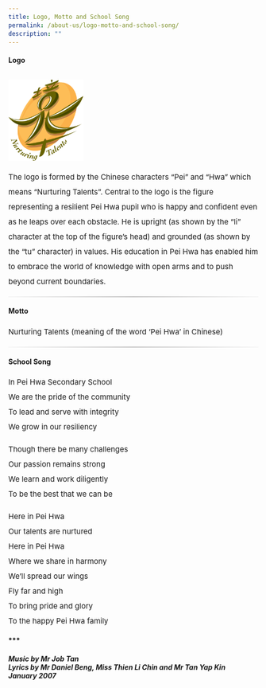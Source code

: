 ```yaml
---
title: Logo, Motto and School Song
permalink: /about-us/logo-motto-and-school-song/
description: ""
---
```

<h4><strong>Logo</strong></h4>
<img style="width:30%; margin-top: 12px; align:left;" src="/images/logo.png" />
<p  style="font-size:15px; line-height:2;margin-top:15px;">The logo is formed by the Chinese characters &ldquo;Pei&rdquo; and &ldquo;Hwa&rdquo; which means &ldquo;Nurturing Talents&rdquo;. Central to the logo is the figure representing a resilient Pei Hwa pupil who is happy and confident even as he leaps over each obstacle. He is upright (as shown by the &ldquo;li&rdquo; character at the top of the figure&rsquo;s head) and grounded (as shown by the &ldquo;tu&rdquo; character) in values. His education in Pei Hwa has enabled him to embrace the world of knowledge with open arms and to push beyond current boundaries.</p>

<hr style="border: 0; height: 1px; background-image: -webkit-linear-gradient(left, #f0f0f0, #8c8b8b, #f0f0f0);
  background-image: -moz-linear-gradient(left, #f0f0f0, #8c8b8b, #f0f0f0);
  background-image: -ms-linear-gradient(left, #f0f0f0, #8c8b8b, #f0f0f0);
  background-image: -o-linear-gradient(left, #f0f0f0, #8c8b8b, #f0f0f0); ">
	
<h4><strong>Motto</strong></h4>
<p  style="font-size:15px; line-height:2;margin-top:15px;">Nurturing Talents (meaning of the word &lsquo;Pei Hwa&rsquo; in Chinese)</p>

<hr style="border: 0; height: 1px; background-image: -webkit-linear-gradient(left, #f0f0f0, #8c8b8b, #f0f0f0);
  background-image: -moz-linear-gradient(left, #f0f0f0, #8c8b8b, #f0f0f0);
  background-image: -ms-linear-gradient(left, #f0f0f0, #8c8b8b, #f0f0f0);
  background-image: -o-linear-gradient(left, #f0f0f0, #8c8b8b, #f0f0f0); ">

<h4><strong>School Song</strong></h4>
<p  style="font-size:15px; line-height:2;margin-top:15px;">In Pei Hwa Secondary School<br>We are the pride of the community<br>To lead and serve with integrity<br>We grow in our resiliency</p>

<p style="font-size:15px; line-height:2;">Though there be many challenges<br>Our passion remains strong<br>We learn and work diligently<br>To be the best that we can be</p>

<p style="font-size:15px; line-height:2;">Here in Pei Hwa<br>Our talents are nurtured<br>Here in Pei Hwa<br>Where we share in harmony<br>We&rsquo;ll spread our wings<br>Fly far and high<br>To bring pride and glory<br>To the happy Pei Hwa family</p>
<p><strong>***</strong></p>

<h6><strong>Music by Mr Job Tan</strong>
<br>
<strong>Lyrics by Mr Daniel Beng, Miss Thien Li Chin and Mr Tan Yap Kin</strong>
	<br>
<strong>January 2007</strong></h6>
